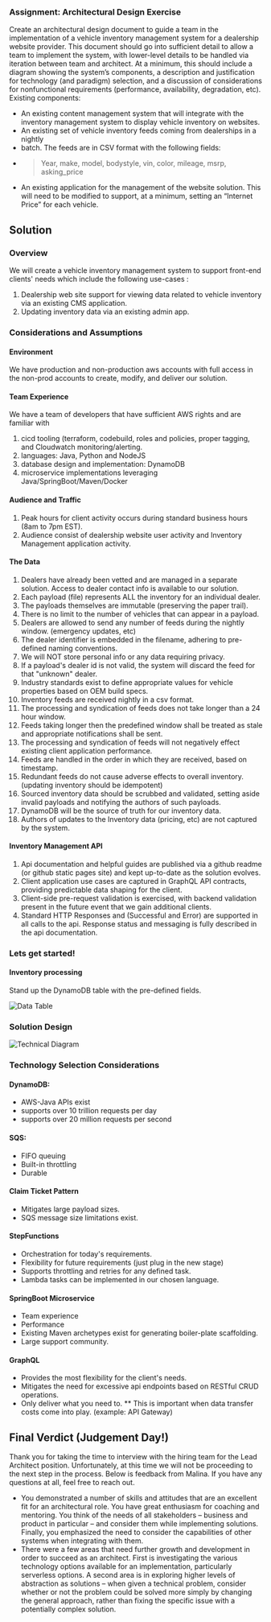 ### Assignment: Architectural Design Exercise
Create an architectural design document to guide a team in the implementation of a
vehicle inventory management system for a dealership website provider. This document should go into sufficient detail to allow a team to implement the system, with lower-level details to be handled via iteration between team and architect. At a minimum, this should
include a diagram showing the system’s components, a description and justification for technology (and paradigm) selection, and a discussion of considerations for nonfunctional requirements (performance, availability, degradation, etc).
Existing components:
* An existing content management system that will integrate with the inventory management system to display vehicle inventory on websites.
* An existing set of vehicle inventory feeds coming from dealerships in a nightly
* batch. The feeds are in CSV format with the following fields:
* > Year, make, model, bodystyle, vin, color, mileage, msrp, asking_price
* An existing application for the management of the website solution. This will need
 to be modified to support, at a minimum, setting an “Internet Price” for each
 vehicle.
 
## Solution

### Overview
We will create a vehicle inventory management system to support front-end clients' needs which include the following use-cases : 
1. Dealership web site support for viewing data related to vehicle inventory via an existing CMS application.  
2. Updating inventory data via an existing admin app. 


### Considerations and Assumptions

#### Environment
We have production and non-production aws accounts with full access in the non-prod accounts to create, modify, and deliver our solution.

#### Team Experience
We have a team of developers that have sufficient AWS rights and are familiar with 
1. cicd tooling (terraform, codebuild, roles and policies, proper tagging, and Cloudwatch monitoring/alerting. 
2. languages: Java, Python and NodeJS
3. database design and implementation: DynamoDB
4. microservice implementations leveraging Java/SpringBoot/Maven/Docker

#### Audience and Traffic
1. Peak hours for client activity occurs during standard business hours (8am to 7pm EST).
2. Audience consist of dealership website user activity and Inventory Management application activity.    

#### The Data
1. Dealers have already been vetted and are managed in a separate solution.  Access to dealer contact info is available to our solution.
2. Each payload (file) represents ALL the inventory for an individual dealer. 
3. The payloads themselves are immutable (preserving the paper trail).
3. There is no limit to the number of vehicles that can appear in a payload.  
4. Dealers are allowed to send any number of feeds during the nightly window. (emergency updates, etc) 
5. The dealer identifier is embedded in the filename, adhering to pre-defined naming conventions. 
6. We will NOT store personal info or any data requiring privacy.   
7. If a payload's dealer id is not valid, the system will discard the feed for that "unknown" dealer. 
8. Industry standards exist to define appropriate values for vehicle properties based on OEM build specs.  
9. Inventory feeds are received nightly in a csv format. 
10. The processing and syndication of feeds does not take longer than a 24 hour window. 
11. Feeds taking longer then the predefined window shall be treated as stale and appropriate notifications shall be sent. 
12. The processing and syndication of feeds will not negatively effect existing client application performance.
13. Feeds are handled in the order in which they are received, based on timestamp. 
14. Redundant feeds do not cause adverse effects to overall inventory.  (updating inventory should be idempotent)
15. Sourced inventory data should be scrubbed and validated, setting aside invalid payloads and notifying the authors of such payloads. 
16. DynamoDB will be the source of truth for our inventory data.  
17. Authors of updates to the Inventory data (pricing, etc) are not captured by the system.   

#### Inventory Management API
1. Api documentation and helpful guides are published via a github readme (or github static pages site) and kept up-to-date as the solution evolves. 
2. Client application use cases are captured in GraphQL API contracts, providing predictable data shaping for the client.
3. Client-side pre-request validation is exercised, with backend validation present in the future event that we gain additional clients.   
4. Standard HTTP Responses and (Successful and Error) are supported in all calls to the api. Response status and messaging is fully described in the api documentation. 

### Lets get started!
#### Inventory processing

Stand up the DynamoDB table with the pre-defined fields. 

![Data Table](./db.jpg)

### Solution Design
![Technical Diagram](./Vehicle-Inventory-Management-Solution.jpeg)

### Technology Selection Considerations

#### DynamoDB: 
* AWS-Java APIs exist
* supports over 10 trillion requests per day
* supports over 20 million requests per second

#### SQS:
* FIFO queuing
* Built-in throttling
* Durable

#### Claim Ticket Pattern
* Mitigates large payload sizes.
* SQS message size limitations exist.

#### StepFunctions
* Orchestration for today's requirements. 
* Flexibility for future requirements (just plug in the new stage) 
* Supports throttling and retries for any defined task. 
* Lambda tasks can be implemented in our chosen language. 

#### SpringBoot Microservice
* Team experience
* Performance
* Existing Maven archetypes exist for generating boiler-plate scaffolding.
* Large support community.

#### GraphQL
* Provides the most flexibility for the client's needs. 
* Mitigates the need for excessive api endpoints based on RESTful CRUD operations. 
* Only deliver what you need to. 
** This is important when data transfer costs come into play. (example: API Gateway) 

## Final Verdict (Judgement Day!)

Thank you for taking the time to interview with the hiring team for the Lead Architect position. Unfortunately, at this time we will not be proceeding to the next step in the process. Below is feedback from Malina. If you have any questions at all, feel free to reach out.
<br/> 

* You demonstrated a number of skills and attitudes that are an excellent fit for an architectural role. You have great enthusiasm for coaching and mentoring. You think of the needs of all stakeholders – business and product in particular – and consider them while implementing solutions. Finally, you emphasized the need to consider the capabilities of other systems when integrating with them.
* There were a few areas that need further growth and development in order to succeed as an architect. First is investigating the various technology options available for an implementation, particularly serverless options. A second area is in exploring higher levels of abstraction as solutions – when given a technical problem, consider whether or not the problem could be solved more simply by changing the general approach, rather than fixing the specific issue with a potentially complex solution.









  




 

 
 



